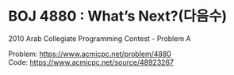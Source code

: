 # BOJ 4880 : What’s Next?(다음수)
2010 Arab Collegiate Programming Contest - Problem A  
  
Problem: https://www.acmicpc.net/problem/4880  
Code: https://www.acmicpc.net/source/48923267
